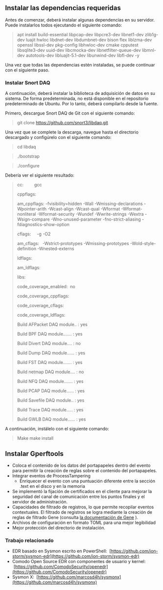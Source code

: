 ## Instalar las dependencias requeridas

Antes de comenzar, deberá instalar algunas dependencias en su servidor. Puede instalarlos todos ejecutando el siguiente comando:

> apt install build-essential libpcap-dev libpcre3-dev libnet1-dev zlib1g-dev luajit hwloc libdnet-dev libdumbnet-dev bison flex liblzma-dev openssl libssl-dev pkg-config libhwloc-dev cmake cpputest libsqlite3-dev uuid-dev libcmocka-dev libnetfilter-queue-dev libmnl-dev autotools-dev libluajit-5.1-dev libunwind-dev libfl-dev -y


Una vez que todas las dependencias estén instaladas, se puede continuar con el siguiente paso.

### Instalar Snort DAQ

A continuación, deberá instalar la biblioteca de adquisición de datos en su sistema. De forma predeterminada, no está disponible en el repositorio predeterminado de Ubuntu. Por lo tanto, deberá compilarlo desde la fuente.

Primero, descargue Snort DAQ de Git con el siguiente comando:

> git clone https://github.com/snort3/libdaq.git

Una vez que se complete la descarga, navegue hasta el directorio descargado y configúrelo con el siguiente comando:

> cd libdaq

> ./bootstrap

> ./configure

Debería ver el siguiente resultado:

> cc:         gcc
> 
> 
> cppflags:
> 
> am_cppflags: -fvisibility=hidden -Wall -Wmissing-declarations -Wpointer-arith -Wcast-align -Wcast-qual -Wformat -Wformat-nonliteral -Wformat-security -Wundef -Wwrite-strings -Wextra -Wsign-compare -Wno-unused-parameter -fno-strict-aliasing -fdiagnostics-show-option
> 
> cflags:     -g -O2
> 
> am_cflags:   -Wstrict-prototypes -Wmissing-prototypes -Wold-style-definition -Wnested-externs
> 
> ldflags:
> 
> am_ldflags:
> 
> libs:
> 
> code_coverage_enabled:  no
> 
> code_coverage_cppflags:
> 
> code_coverage_cflags:
> 
> code_coverage_ldflags:
> 
> Build AFPacket DAQ module.. : yes
> 
> Build BPF DAQ module....... : yes
> 
> Build Divert DAQ module.... : no
> 
> Build Dump DAQ module...... : yes
> 
> Build FST DAQ module....... : yes
> 
> Build netmap DAQ module.... : no
> 
> Build NFQ DAQ module....... : yes
> 
> Build PCAP DAQ module...... : yes
> 
> Build Savefile DAQ module.. : yes
> 
> Build Trace DAQ module..... : yes
> 
> Build GWLB DAQ module...... : yes
> 

A continuación, instálelo con el siguiente comando:

> Make
> make install

## Instalar Gperftools

- Coloca el contenido de los datos del portapapeles dentro del evento para permitir la creación de reglas sobre el contenido del portapapeles.
- Integrar eventos de ProcessTampering
    - Enriquecer el evento con una puntuación diferente entre la sección .text en el disco y en la memoria
- Se implementó la fijación de certificados en el cliente para mejorar la seguridad del canal de comunicación entre los puntos finales y el servidor de administración.
- Capacidades de filtrado de registros, lo que permite recopilar eventos contextuales. El filtrado de registros se logra mediante la creación de reglas de filtrado Gene (consulta [la documentación de Gene](https://github.com/0xrawsec/gene) ).
- Archivos de configuración en formato TOML para una mejor legibilidad
- Mejor protección del directorio de instalación.

### **Trabajo relacionado**

- EDR basado en Sysmon escrito en PowerShell:  [https://github.com/ion-storm/sysmon-edr](https://github.com/ion-storm/sysmon-edr)
- Comodo Open Source EDR con componentes de usuario y kernel:  [https://github.com/ComodoSecurity/openedr](https://github.com/ComodoSecurity/openedr)
- Sysmon X:  [https://github.com/marcosd4h/sysmonx](https://github.com/marcosd4h/sysmonx)

